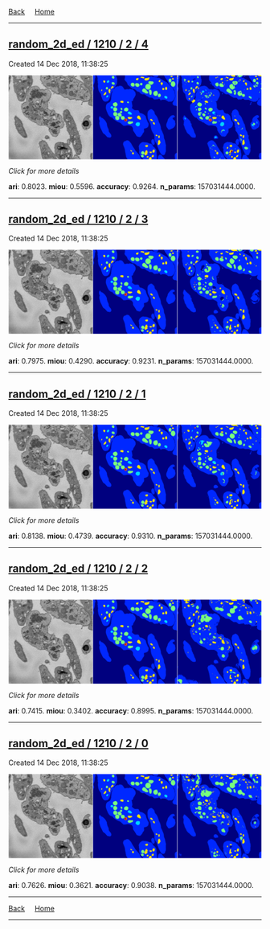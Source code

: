 
[Back](..)&nbsp;&nbsp;&nbsp;&nbsp;&nbsp;[Home](https://leapmanlab.github.io/snapshots)

---

<div class="summary"><a href="4"><h2>random_2d_ed / 1210 / 2 / 4</h2></a><p>Created 14 Dec 2018, 11:38:25
</p><a href="4"><img src="4/media/summary.png" align="center"></a><p>
<i>Click for more details</i>
</p></div>

**ari**: 0.8023. **miou**: 0.5596. **accuracy**: 0.9264. **n_params**: 157031444.0000. 

---

<div class="summary"><a href="3"><h2>random_2d_ed / 1210 / 2 / 3</h2></a><p>Created 14 Dec 2018, 11:38:25
</p><a href="3"><img src="3/media/summary.png" align="center"></a><p>
<i>Click for more details</i>
</p></div>

**ari**: 0.7975. **miou**: 0.4290. **accuracy**: 0.9231. **n_params**: 157031444.0000. 

---

<div class="summary"><a href="1"><h2>random_2d_ed / 1210 / 2 / 1</h2></a><p>Created 14 Dec 2018, 11:38:25
</p><a href="1"><img src="1/media/summary.png" align="center"></a><p>
<i>Click for more details</i>
</p></div>

**ari**: 0.8138. **miou**: 0.4739. **accuracy**: 0.9310. **n_params**: 157031444.0000. 

---

<div class="summary"><a href="2"><h2>random_2d_ed / 1210 / 2 / 2</h2></a><p>Created 14 Dec 2018, 11:38:25
</p><a href="2"><img src="2/media/summary.png" align="center"></a><p>
<i>Click for more details</i>
</p></div>

**ari**: 0.7415. **miou**: 0.3402. **accuracy**: 0.8995. **n_params**: 157031444.0000. 

---

<div class="summary"><a href="0"><h2>random_2d_ed / 1210 / 2 / 0</h2></a><p>Created 14 Dec 2018, 11:38:25
</p><a href="0"><img src="0/media/summary.png" align="center"></a><p>
<i>Click for more details</i>
</p></div>

**ari**: 0.7626. **miou**: 0.3621. **accuracy**: 0.9038. **n_params**: 157031444.0000. 

---

[Back](..)&nbsp;&nbsp;&nbsp;&nbsp;&nbsp;[Home](https://leapmanlab.github.io/snapshots)

---
